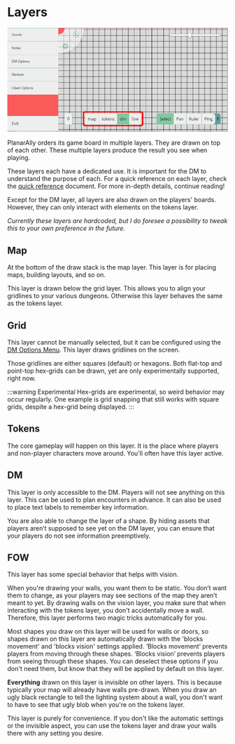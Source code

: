 # Layers

![](./assets/layers.png)

PlanarAlly orders its game board in multiple layers.
They are drawn on top of each other.
These multiple layers produce the result you see when playing.

These layers each have a dedicated use.
It is important for the DM to understand the purpose of each.
For a quick reference on each layer, check the [quick reference](/docs/reference/) document.
For more in-depth details, continue reading!

Except for the DM layer, all layers are also drawn on the players' boards.
However, they can only interact with elements on the tokens layer.

_Currently these layers are hardcoded, but I do foresee a possibility to tweak this to your own preference in the future._

## Map

At the bottom of the draw stack is the map layer.
This layer is for placing maps, building layouts, and so on.

This layer is drawn below the grid layer.
This allows you to align your gridlines to your various dungeons.
Otherwise this layer behaves the same as the tokens layer.

## Grid

This layer cannot be manually selected, but it can be configured using the [DM Options Menu](/docs/dm/settings.md).
This layer draws gridlines on the screen.

Those gridlines are either squares (default) or hexagons.
Both flat-top and point-top hex-grids can be drawn, yet are only experimentally supported, right now.

:::warning Experimental
Hex-grids are experimental, so weird behavior may occur regularly.
One example is grid snapping that still works with square grids, despite a hex-grid being displayed.
:::

## Tokens

The core gameplay will happen on this layer.
It is the place where players and non-player characters move around.
You'll often have this layer active.

## DM

This layer is only accessible to the DM.
Players will not see anything on this layer.
This can be used to plan encounters in advance.
It can also be used to place text labels to remember key information.

You are also able to change the layer of a shape.
By hiding assets that players aren’t supposed to see yet on the DM layer, you can ensure that your players do not see information preemptively.

## FOW

This layer has some special behavior that helps with vision.

When you're drawing your walls, you want them to be static.
You don’t want them to change, as your players may see sections of the map they aren’t meant to yet.
By drawing walls on the vision layer, you make sure that when interacting with the tokens layer, you don't accidentally move a wall.
Therefore, this layer performs two magic tricks automatically for you.

Most shapes you draw on this layer will be used for walls or doors, so shapes drawn on this layer are automatically drawn with the 'blocks movement' and 'blocks vision' settings applied.
‘Blocks movement’ prevents players from moving through these shapes.
‘Blocks vision’ prevents players from seeing through these shapes.
You can deselect these options if you don't need them, but know that they will be applied by default on this layer.

**Everything** drawn on this layer is invisible on other layers.
This is because typically your map will already have walls pre-drawn.
When you draw an ugly black rectangle to tell the lighting system about a wall, you don't want to have to see that ugly blob when you're on the tokens layer.

This layer is purely for convenience.
If you don't like the automatic settings or the invisible aspect, you can use the tokens layer and draw your walls there with any setting you desire.
